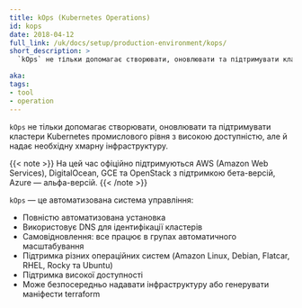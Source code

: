 ```yaml
---
title: kOps (Kubernetes Operations)
id: kops
date: 2018-04-12
full_link: /uk/docs/setup/production-environment/kops/
short_description: >
  `kOps` не тільки допомагає створювати, оновлювати та підтримувати кластери Kubernetes промислового рівня з високою доступністю, але й надає необхідну хмарну інфраструктуру.

aka: 
tags:
- tool
- operation
---
```


`kOps` не тільки допомагає створювати, оновлювати та підтримувати кластери Kubernetes промислового рівня з високою доступністю, але й надає необхідну хмарну інфраструктуру.

<!--more--> 

{{< note >}}
На цей час офіційно підтримуються AWS (Amazon Web Services), DigitalOcean, GCE та OpenStack з підтримкою бета-версій, Azure — альфа-версій.
{{< /note >}}

`kOps` — це автоматизована система управління:

* Повністю автоматизована установка
* Використовує DNS для ідентифікації кластерів
* Самовідновлення: все працює в групах автоматичного масштабування
* Підтримка різних операційних систем (Amazon Linux, Debian, Flatcar, RHEL, Rocky та Ubuntu)
* Підтримка високої доступності
* Може безпосередньо надавати інфраструктуру або генерувати маніфести terraform
